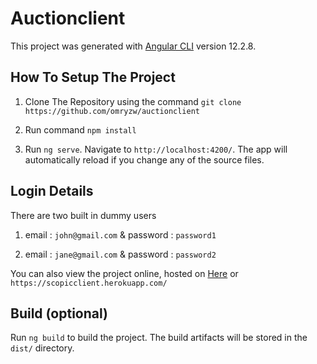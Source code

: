 # Auctionclient

This project was generated with [Angular CLI](https://github.com/angular/angular-cli) version 12.2.8.

## How To Setup The Project

1. Clone The Repository using the command `git clone https://github.com/omryzw/auctionclient`

2. Run command `npm install`

3. Run `ng serve`. Navigate to `http://localhost:4200/`. The app will automatically reload if you change any of the source files.

## Login Details

There are two built in dummy users

1. email : `john@gmail.com` & password : `password1`

2. email : `jane@gmail.com` & password : `password2`

You can also view the project online, hosted on [Here](https://scopicclient.herokuapp.com/) or `https://scopicclient.herokuapp.com/`


## Build (optional)

Run `ng build` to build the project. The build artifacts will be stored in the `dist/` directory.


